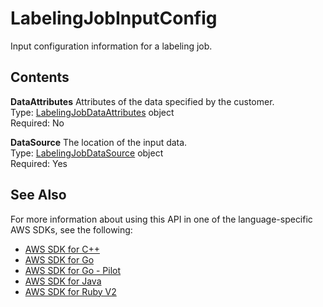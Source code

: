 # LabelingJobInputConfig<a name="API_LabelingJobInputConfig"></a>

Input configuration information for a labeling job\.

## Contents<a name="API_LabelingJobInputConfig_Contents"></a>

 **DataAttributes**   <a name="SageMaker-Type-LabelingJobInputConfig-DataAttributes"></a>
Attributes of the data specified by the customer\.  
Type: [LabelingJobDataAttributes](API_LabelingJobDataAttributes.md) object  
Required: No

 **DataSource**   <a name="SageMaker-Type-LabelingJobInputConfig-DataSource"></a>
The location of the input data\.  
Type: [LabelingJobDataSource](API_LabelingJobDataSource.md) object  
Required: Yes

## See Also<a name="API_LabelingJobInputConfig_SeeAlso"></a>

For more information about using this API in one of the language\-specific AWS SDKs, see the following:
+  [AWS SDK for C\+\+](https://docs.aws.amazon.com/goto/SdkForCpp/sagemaker-2017-07-24/LabelingJobInputConfig) 
+  [AWS SDK for Go](https://docs.aws.amazon.com/goto/SdkForGoV1/sagemaker-2017-07-24/LabelingJobInputConfig) 
+  [AWS SDK for Go \- Pilot](https://docs.aws.amazon.com/goto/SdkForGoPilot/sagemaker-2017-07-24/LabelingJobInputConfig) 
+  [AWS SDK for Java](https://docs.aws.amazon.com/goto/SdkForJava/sagemaker-2017-07-24/LabelingJobInputConfig) 
+  [AWS SDK for Ruby V2](https://docs.aws.amazon.com/goto/SdkForRubyV2/sagemaker-2017-07-24/LabelingJobInputConfig) 
